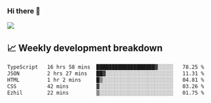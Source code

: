 ### Hi there 👋
<img align="center" src="https://github-readme-stats.vercel.app/api?username=Tumao727&show_icons=true&hide_title=true&theme=dracula" />


## 📈 Weekly development breakdown
<!--START_SECTION:waka-->

```txt
TypeScript   16 hrs 58 mins  ███████████████████▓░░░░░   78.25 %
JSON         2 hrs 27 mins   ██▓░░░░░░░░░░░░░░░░░░░░░░   11.31 %
HTML         1 hr 2 mins     █▒░░░░░░░░░░░░░░░░░░░░░░░   04.81 %
CSS          42 mins         ▓░░░░░░░░░░░░░░░░░░░░░░░░   03.26 %
Ezhil        22 mins         ▒░░░░░░░░░░░░░░░░░░░░░░░░   01.75 %
```

<!--END_SECTION:waka-->